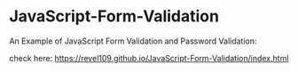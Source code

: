 # JavaScript-Form-Validation
An Example of JavaScript Form Validation and Password Validation:

check here: https://revel109.github.io/JavaScript-Form-Validation/index.html
